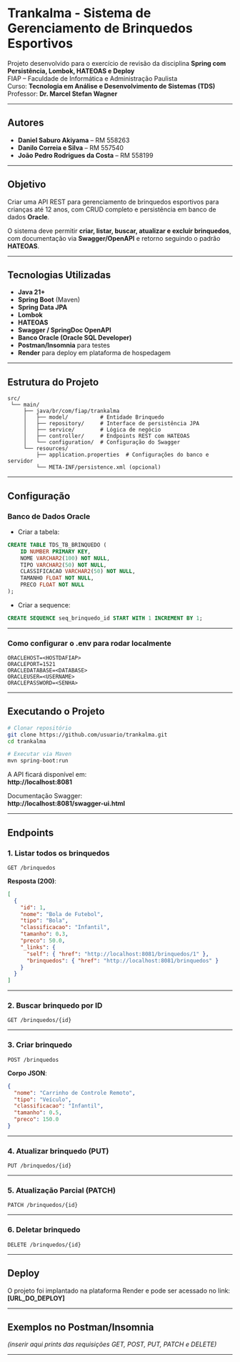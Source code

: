 # Trankalma - Sistema de Gerenciamento de Brinquedos Esportivos

Projeto desenvolvido para o exercício de revisão da disciplina **Spring com Persistência, Lombok, HATEOAS e Deploy**  
FIAP – Faculdade de Informática e Administração Paulista  
Curso: **Tecnologia em Análise e Desenvolvimento de Sistemas (TDS)**  
Professor: **Dr. Marcel Stefan Wagner**

---

## Autores

- **Daniel Saburo Akiyama** – RM 558263
- **Danilo Correia e Silva** – RM 557540
- **João Pedro Rodrigues da Costa** – RM 558199

---

## Objetivo

Criar uma API REST para gerenciamento de brinquedos esportivos para crianças até 12 anos, com CRUD completo e persistência em banco de dados **Oracle**.

O sistema deve permitir **criar, listar, buscar, atualizar e excluir brinquedos**, com documentação via **Swagger/OpenAPI** e retorno seguindo o padrão **HATEOAS**.

---

## Tecnologias Utilizadas

- **Java 21+**
- **Spring Boot** (Maven)
- **Spring Data JPA**
- **Lombok**
- **HATEOAS**
- **Swagger / SpringDoc OpenAPI**
- **Banco Oracle (Oracle SQL Developer)**
- **Postman/Insomnia** para testes
- **Render** para deploy em plataforma de hospedagem

---

## Estrutura do Projeto

```
src/
 └── main/
     ├── java/br/com/fiap/trankalma
     │   ├── model/          # Entidade Brinquedo
     │   ├── repository/     # Interface de persistência JPA
     │   ├── service/        # Lógica de negócio
     │   ├── controller/     # Endpoints REST com HATEOAS
     │   └── configuration/  # Configuração do Swagger
     └── resources/
         ├── application.properties  # Configurações do banco e servidor
         └── META-INF/persistence.xml (opcional)
```

---

##  Configuração

### Banco de Dados Oracle
- Criar a tabela:

```sql
CREATE TABLE TDS_TB_BRINQUEDO (
    ID NUMBER PRIMARY KEY,
    NOME VARCHAR2(100) NOT NULL,
    TIPO VARCHAR2(50) NOT NULL,
    CLASSIFICACAO VARCHAR2(50) NOT NULL,
    TAMANHO FLOAT NOT NULL,
    PRECO FLOAT NOT NULL
);
```

- Criar a sequence:
```sql
CREATE SEQUENCE seq_brinquedo_id START WITH 1 INCREMENT BY 1;
```

---

### Como configurar o .env para rodar localmente

```env
ORACLEHOST=<HOSTDAFIAP>
ORACLEPORT=1521
ORACLEDATABASE=<DATABASE>
ORACLEUSER=<USERNAME>
ORACLEPASSWORD=<SENHA>
```

---

## Executando o Projeto

```bash
# Clonar repositório
git clone https://github.com/usuario/trankalma.git
cd trankalma

# Executar via Maven
mvn spring-boot:run
```

A API ficará disponível em:  
**http://localhost:8081**

Documentação Swagger:  
**http://localhost:8081/swagger-ui.html**

---

## Endpoints

### 1. Listar todos os brinquedos
`GET /brinquedos`

**Resposta (200)**:
```json
[
  {
    "id": 1,
    "nome": "Bola de Futebol",
    "tipo": "Bola",
    "classificacao": "Infantil",
    "tamanho": 0.3,
    "preco": 50.0,
    "_links": {
      "self": { "href": "http://localhost:8081/brinquedos/1" },
      "brinquedos": { "href": "http://localhost:8081/brinquedos" }
    }
  }
]
```

---

### 2. Buscar brinquedo por ID
`GET /brinquedos/{id}`

---

### 3. Criar brinquedo
`POST /brinquedos`

**Corpo JSON**:
```json
{
  "nome": "Carrinho de Controle Remoto",
  "tipo": "Veículo",
  "classificacao": "Infantil",
  "tamanho": 0.5,
  "preco": 150.0
}
```

---

### 4. Atualizar brinquedo (PUT)
`PUT /brinquedos/{id}`

---

### 5. Atualização Parcial (PATCH)
`PATCH /brinquedos/{id}`

---

### 6. Deletar brinquedo
`DELETE /brinquedos/{id}`

---

## Deploy

O projeto foi implantado na plataforma Render  e pode ser acessado no link:  
**[URL_DO_DEPLOY]**

---

## Exemplos no Postman/Insomnia

*(inserir aqui prints das requisições GET, POST, PUT, PATCH e DELETE)*

---